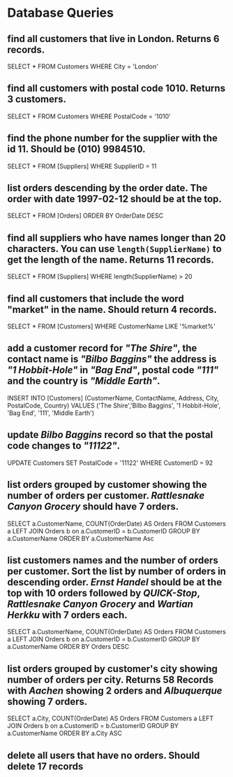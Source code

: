 # Database Queries

## find all customers that live in London. Returns 6 records.

SELECT * 
FROM Customers
WHERE City = 'London'

## find all customers with postal code 1010. Returns 3 customers.

SELECT * 
FROM Customers
WHERE PostalCode = '1010'

## find the phone number for the supplier with the id 11. Should be (010) 9984510.

SELECT * 
FROM [Suppliers]
WHERE SupplierID = 11

## list orders descending by the order date. The order with date 1997-02-12 should be at the top.

SELECT * 
FROM [Orders]
ORDER BY OrderDate DESC

## find all suppliers who have names longer than 20 characters. You can use `length(SupplierName)` to get the length of the name. Returns 11 records.

SELECT *
FROM [Suppliers]
WHERE length(SupplierName) > 20

## find all customers that include the word "market" in the name. Should return 4 records.

SELECT * 
FROM [Customers]
WHERE CustomerName LIKE '%market%'

## add a customer record for _"The Shire"_, the contact name is _"Bilbo Baggins"_ the address is _"1 Hobbit-Hole"_ in _"Bag End"_, postal code _"111"_ and the country is _"Middle Earth"_.

INSERT INTO [Customers] (CustomerName, ContactName, Address, City, PostalCode, Country)
VALUES ('The Shire','Bilbo Baggins', '1 Hobbit-Hole', 'Bag End', '111', 'Middle Earth')

## update _Bilbo Baggins_ record so that the postal code changes to _"11122"_.

UPDATE Customers
SET PostalCode = '11122'
WHERE CustomerID = 92

## list orders grouped by customer showing the number of orders per customer. _Rattlesnake Canyon Grocery_ should have 7 orders.

SELECT a.CustomerName, COUNT(OrderDate) AS Orders
FROM Customers a 
LEFT JOIN Orders b on a.CustomerID = b.CustomerID
GROUP BY a.CustomerName 
ORDER BY a.CustomerName Asc

## list customers names and the number of orders per customer. Sort the list by number of orders in descending order. _Ernst Handel_ should be at the top with 10 orders followed by _QUICK-Stop_, _Rattlesnake Canyon Grocery_ and _Wartian Herkku_ with 7 orders each.

SELECT a.CustomerName, COUNT(OrderDate) AS Orders
FROM Customers a 
LEFT JOIN Orders b on a.CustomerID = b.CustomerID
GROUP BY a.CustomerName 
ORDER BY Orders DESC

## list orders grouped by customer's city showing number of orders per city. Returns 58 Records with _Aachen_ showing 2 orders and _Albuquerque_ showing 7 orders.

SELECT a.City, COUNT(OrderDate) AS Orders
FROM Customers a 
LEFT JOIN Orders b on a.CustomerID = b.CustomerID
GROUP BY a.CustomerName 
ORDER BY a.City ASC

## delete all users that have no orders. Should delete 17 records

